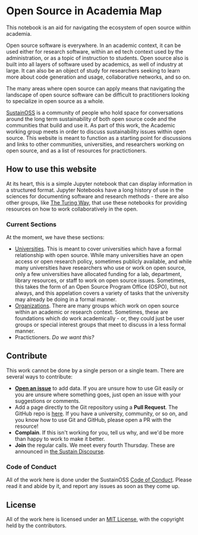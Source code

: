 # Open Source in Academia Map

This notebook is an aid for navigating the ecosystem of open source within academia.

Open source software is everywhere. In an academic context, it can be used either for research software, within an ed tech context used by the administration, or as a topic of instruction to students. Open source also is built into all layers of software used by academics, as well of industry at large. It can also be an object of study for researchers seeking to learn more about code generation and usage, collaborative networks, and so on.

The many areas where open source can apply means that navigating the landscape of open source software can be difficult to practitioners looking to specialize in open source as a whole. 

[SustainOSS](https://sustainoss.org) is a community of people who hold space for conversations around the long term sustainability of both open source code and the communities that build and use it. As part of this work, the Academic working group meets in order to discuss sustainability issues within open source. This website is meant to function as a starting point for discussions and links to other communities, universities, and researchers working on open source, and as a list of resources for practictioners.

## How to use this website

At its heart, this is a simple Jupyter notebook that can display information in a structured format. Jupyter Notebooks have a long history of use in the sciences for documenting software and research methods - there are also other groups, like [The Turing Way](https://the-turing-way.netlify.app/index.html), that use these notebooks for providing resources on how to work collaboratively in the open.

### Current Sections

At the moment, we have these sections:

- [Universities](./universities.md). This is meant to cover universities which have a formal relationship with open source. While many universities have an open access or open research policy, sometimes publicly available, and while many universities have researchers who use or work on open source, only a few universities have allocated funding for a lab, department, library resources, or staff to work on open source issues. Sometimes, this takes the form of an Open Source Program Office (OSPO), but not always, and this appelation covers a variety of tasks that the university may already be doing in a formal manner.
- [Organizations](./organizations.md). There are many groups which work on open source within an academic or research context. Sometimes, these are foundations which do work academically - or, they could just be user groups or special interest groups that meet to discuss in a less formal manner. 
- Practictioners. _Do we want this?_

## Contribute

This work cannot be done by a single person or a single team. There are several ways to contribute:

- [**Open an issue**](https://github.com/sustainers/academic-map/issues/new) to add data. If you are unsure how to use Git easily or you are unsure where something goes, just open an issue with your suggestions or comments. 
- Add a page directly to the Git repository using a **Pull Request**. The GitHub repo is [here](https://github.com/sustainers/academic-map/). If you have a university, community, or so on, and you know how to use Git and GitHub, please open a PR with the resource! 
- **Complain**. If this isn't working for you, tell us why, and we'd be more than happy to work to make it better.
- **Join** the regular calls. We meet every fourth Thursday. These are announced in [the Sustain Discourse](https://discourse.sustainoss.org/).

### Code of Conduct

All of the work here is done under the SustainOSS [Code of Conduct](https://sustainoss.org/code-of-conduct/). Please read it and abide by it, and report any issues as soon as they come up.

## License

All of the work here is licensed under an [MIT License](./LICENSE), with the copyright held by the contributors. 
